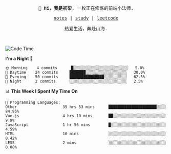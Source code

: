 <p align="center">
  <samp>
    <span><strong>👋 Hi，我是初柒</strong>,</span>
    <span>一枚正在修炼的前端小法师.</span>
  </samp>
</p>

<p align="center">
  <samp>
    <a href="https://www.wolai.com/dec-seven/wyPFvMTwAcD9muc6RMfThB">notes</a> |
    <a href="https://github.com/dec-seven/fe-study">study</a> |
    <a href="https://leetcode.cn/u/dec-seven/">leetcode</a>
  </samp>
</p>
<p align="center">
  <samp>
    <span>热爱生活，奔赴山海.</span>
  </samp>
</p>
<br>

<!--START_SECTION:waka-->
![Code Time](http://img.shields.io/badge/Code%20Time-245%20hrs%2054%20mins-blue)

**I'm a Night 🦉** 

```text
🌞 Morning    4 commits      █░░░░░░░░░░░░░░░░░░░░░░░░   5.0% 
🌆 Daytime    24 commits     ███████░░░░░░░░░░░░░░░░░░   30.0% 
🌃 Evening    50 commits     ███████████████░░░░░░░░░░   62.5% 
🌙 Night      2 commits      ░░░░░░░░░░░░░░░░░░░░░░░░░   2.5%

```


📊 **This Week I Spent My Time On** 

```text
💬 Programming Languages: 
Other                    35 hrs 53 mins      █████████████████████░░░░   84.95% 
Vue.js                   4 hrs 10 mins       ██░░░░░░░░░░░░░░░░░░░░░░░   9.9% 
JavaScript               1 hr 56 mins        █░░░░░░░░░░░░░░░░░░░░░░░░   4.59% 
HTML                     10 mins             ░░░░░░░░░░░░░░░░░░░░░░░░░   0.42% 
LESS                     2 mins              ░░░░░░░░░░░░░░░░░░░░░░░░░   0.08%

```


<!--END_SECTION:waka-->

